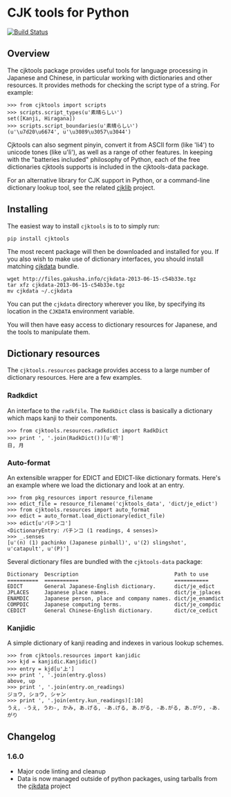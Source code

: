 # CJK tools for Python

[![Build Status](https://travis-ci.org/larsyencken/cjktools.png)](https://travis-ci.org/larsyencken/cjktools)

## Overview

The cjktools package provides useful tools for language processing in Japanese and Chinese, in particular working with dictionaries and other resources. It provides methods for checking the script type of a string. For example:

```pycon
>>> from cjktools import scripts
>>> scripts.script_types(u'素晴らしい')
set([Kanji, Hiragana])
>>> scripts.script_boundaries(u'素晴らしい')
(u'\u7d20\u6674', u'\u3089\u3057\u3044')
```

Cjktools can also segment pinyin, convert it from ASCII form (like 'li4') to unicode tones (like u'lì'), as well as a range of other features. In keeping with the "batteries included" philosophy of Python, each of the free dictionaries cjktools supports is included in the cjktools-data package.

For an alternative library for CJK support in Python, or a command-line dictionary lookup tool, see the related [cjklib](http://code.google.com/p/cjklib/) project.

## Installing

The easiest way to install `cjktools` is to to simply run:

```
pip install cjktools
```

The most recent package will then be downloaded and installed for you. If you also wish to make use of dictionary interfaces, you should install matching [cjkdata](https://github.com/larsyencken/cjkdata) bundle.

```
wget http://files.gakusha.info/cjkdata-2013-06-15-c54b33e.tgz
tar xfz cjkdata-2013-06-15-c54b33e.tgz
mv cjkdata ~/.cjkdata
```

You can put the `cjkdata` directory wherever you like, by specifying its location in the `CJKDATA` environment variable.

You will then have easy access to dictionary resources for Japanese, and the tools to manipulate them.

## Dictionary resources

The `cjktools.resources` package provides access to a large number of dictionary resources. Here are a few examples.

### Radkdict

An interface to the `radkfile`. The `RadkDict` class is basically a dictionary which maps kanji to their components.

```pycon
>>> from cjktools.resources.radkdict import RadkDict
>>> print ', '.join(RadkDict())[u'明']
日, 月
```

### Auto-format

An extensible wrapper for EDICT and EDICT-like dictionary formats. Here's an example where we load the dictionary and look at an entry.

```pycon
>>> from pkg_resources import resource_filename
>>> edict_file = resource_filename('cjktools_data', 'dict/je_edict')
>>> from cjktools.resources import auto_format
>>> edict = auto_format.load_dictionary(edict_file)
>>> edict[u'パチンコ']
<DictionaryEntry: パチンコ (1 readings, 4 senses)>
>>> _.senses
[u'(n) (1) pachinko (Japanese pinball)', u'(2) slingshot', u'catapult', u'(P)']
```

Several dictionary files are bundled with the `cjktools-data` package:

```
Dictionary  Description                               Path to use
==========  ===========                               ===========
EDICT       General Japanese-English dictionary.      dict/je_edict
JPLACES     Japanese place names.                     dict/je_jplaces
ENAMDIC     Japanese person, place and company names. dict/je_enamdict
COMPDIC     Japanese computing terms.                 dict/je_compdic
CEDICT      General Chinese-English dictionary.       dict/ce_cedict
```

### Kanjidic

A simple dictionary of kanji reading and indexes in various lookup schemes.

```pycon
>>> from cjktools.resources import kanjidic
>>> kjd = kanjidic.Kanjidic()
>>> entry = kjd[u'上']
>>> print ', '.join(entry.gloss)
above, up
>>> print ', '.join(entry.on_readings)
ジョウ, ショウ, シャン
>>> print ', '.join(entry.kun_readings)[:10]
うえ, -うえ, うわ-, かみ, あ.げる, -あ.げる, あ.がる, -あ.がる, あ.がり, -あ.がり
```

## Changelog

### 1.6.0

- Major code linting and cleanup
- Data is now managed outside of python packages, using tarballs from the [cjkdata](https://github.com/larsyencken/cjkdata) project
